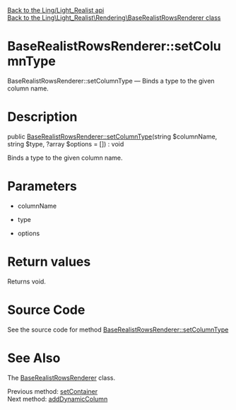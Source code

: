 [Back to the Ling/Light_Realist api](https://github.com/lingtalfi/Light_Realist/blob/master/doc/api/Ling/Light_Realist.md)<br>
[Back to the Ling\Light_Realist\Rendering\BaseRealistRowsRenderer class](https://github.com/lingtalfi/Light_Realist/blob/master/doc/api/Ling/Light_Realist/Rendering/BaseRealistRowsRenderer.md)


BaseRealistRowsRenderer::setColumnType
================



BaseRealistRowsRenderer::setColumnType — Binds a type to the given column name.




Description
================


public [BaseRealistRowsRenderer::setColumnType](https://github.com/lingtalfi/Light_Realist/blob/master/doc/api/Ling/Light_Realist/Rendering/BaseRealistRowsRenderer/setColumnType.md)(string $columnName, string $type, ?array $options = []) : void




Binds a type to the given column name.




Parameters
================


- columnName

    

- type

    

- options

    


Return values
================

Returns void.








Source Code
===========
See the source code for method [BaseRealistRowsRenderer::setColumnType](https://github.com/lingtalfi/Light_Realist/blob/master/Rendering/BaseRealistRowsRenderer.php#L119-L122)


See Also
================

The [BaseRealistRowsRenderer](https://github.com/lingtalfi/Light_Realist/blob/master/doc/api/Ling/Light_Realist/Rendering/BaseRealistRowsRenderer.md) class.

Previous method: [setContainer](https://github.com/lingtalfi/Light_Realist/blob/master/doc/api/Ling/Light_Realist/Rendering/BaseRealistRowsRenderer/setContainer.md)<br>Next method: [addDynamicColumn](https://github.com/lingtalfi/Light_Realist/blob/master/doc/api/Ling/Light_Realist/Rendering/BaseRealistRowsRenderer/addDynamicColumn.md)<br>

